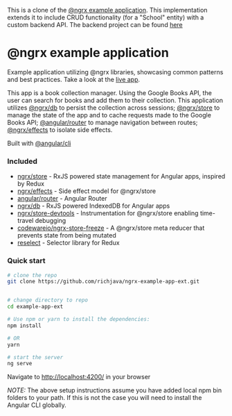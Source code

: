This is a clone of the [@ngrx example application](https://github.com/ngrx/example-app). This implementation extends it to include CRUD functionality (for a "School" entity) with a custom backend API. The backend project can be found [here](https://github.com/richjava/express-mongoose-es6-rest-api-develop-ext)

# @ngrx example application

Example application utilizing @ngrx libraries, showcasing common patterns and best practices.
Take a look at the [live app](http://ngrx.github.io/example-app/).

This app is a book collection manager. Using the Google Books API, the user can search for
books and add them to their collection. This application utilizes [@ngrx/db](https://github.com/ngrx/db)
to persist the collection across sessions; [@ngrx/store](https://github.com/ngrx/store) to manage
the state of the app and to cache requests made to the Google Books API;
[@angular/router](https://github.com/angular/angular) to manage navigation between routes;
[@ngrx/effects](https://github.com/ngrx/effects) to isolate side effects.

Built with [@angular/cli](https://github.com/angular/angular-cli)

### Included
 - [ngrx/store](https://github.com/ngrx/store) - RxJS powered state management for Angular apps, inspired by Redux
 - [ngrx/effects](https://github.com/ngrx/effects) - Side effect model for @ngrx/store
 - [angular/router](https://github.com/angular/angular) - Angular Router
 - [ngrx/db](https://github.com/ngrx/db) - RxJS powered IndexedDB for Angular apps
 - [ngrx/store-devtools](https://github.com/ngrx/store-devtools) - Instrumentation for @ngrx/store enabling time-travel debugging
 - [codewareio/ngrx-store-freeze](https://github.com/codewareio/ngrx-store-freeze) - A @ngrx/store meta reducer that prevents state from being mutated
 - [reselect](https://github.com/reactjs/reselect) - Selector library for Redux

### Quick start

```bash
# clone the repo
git clone https://github.com/richjava/ngrx-example-app-ext.git


# change directory to repo
cd example-app-ext

# Use npm or yarn to install the dependencies:
npm install

# OR
yarn

# start the server
ng serve
```

Navigate to [http://localhost:4200/](http://localhost:4200/) in your browser

_NOTE:_ The above setup instructions assume you have added local npm bin folders to your path.
If this is not the case you will need to install the Angular CLI globally.
